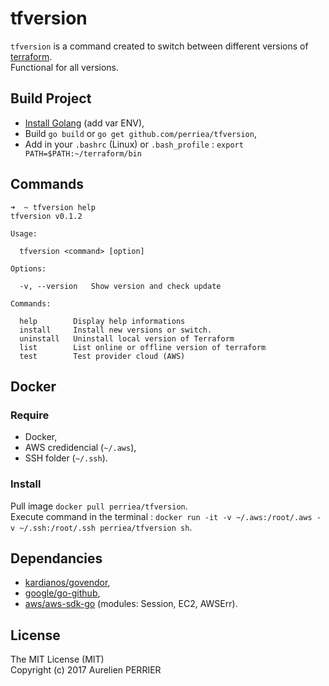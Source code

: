 # tfversion

`tfversion` is a command created to switch between different versions of [terraform](https://www.terraform.io).   
Functional for all versions.

## Build Project

- [Install Golang](https://golang.org/doc/install) (add var ENV),
- Build `go build` or `go get github.com/perriea/tfversion`,
- Add in your `.bashrc` (Linux) or `.bash_profile` : `export PATH=$PATH:~/terraform/bin`

## Commands

``` shell
➜  ~ tfversion help
tfversion v0.1.2

Usage:

  tfversion <command> [option]

Options:

  -v, --version   Show version and check update

Commands:

  help        Display help informations
  install     Install new versions or switch.
  uninstall   Uninstall local version of Terraform
  list        List online or offline version of terraform
  test        Test provider cloud (AWS)
```

## Docker

### Require

- Docker,
- AWS credidencial (`~/.aws`),
- SSH folder (`~/.ssh`).

### Install

Pull image `docker pull perriea/tfversion`.   
Execute command in the terminal : `docker run -it -v ~/.aws:/root/.aws -v ~/.ssh:/root/.ssh perriea/tfversion sh`.   

## Dependancies

- [kardianos/govendor](https://github.com/kardianos/govendor),
- [google/go-github](https://github.com/google/go-github),
- [aws/aws-sdk-go](https://github.com/aws/aws-sdk-go) (modules: Session, EC2, AWSErr).

## License

The MIT License (MIT)   
Copyright (c) 2017 Aurelien PERRIER